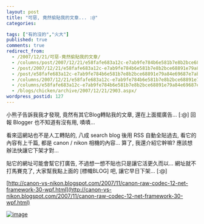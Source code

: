 ```yaml
---
layout: post
title: "可惡, 竟然偷貼我的文章... :@"
categories:

tags: ["有的沒的","火大"]
published: true
comments: true
redirect_from:
  - /2007/12/21/可惡-竟然偷貼我的文章/
  - /columns/post/2007/12/21/e58fafe683a12c-e7ab9fe784b6e581b7e8b2bce68891e79a84e69687e7aba0-.aspx/
  - /post/2007/12/21/e58fafe683a12c-e7ab9fe784b6e581b7e8b2bce68891e79a84e69687e7aba0-.aspx/
  - /post/e58fafe683a12c-e7ab9fe784b6e581b7e8b2bce68891e79a84e69687e7aba0-.aspx/
  - /columns/2007/12/21/e58fafe683a12c-e7ab9fe784b6e581b7e8b2bce68891e79a84e69687e7aba0-.aspx/
  - /columns/e58fafe683a12c-e7ab9fe784b6e581b7e8b2bce68891e79a84e69687e7aba0-.aspx/
  - /blogs/chicken/archive/2007/12/21/2903.aspx/
wordpress_postid: 127
---
```


小熊子告訴我我才發現, 竟然有其它Blog轉貼我的文章, 還在上面擺廣告... [:@] 回報 Blogger 也不知道有沒有用, 嘖嘖...

看來這網站也不是人工轉貼的, 八成 search blog 後用 RSS 自動全貼過去, 看它的內容有上千篇, 都是 canon / nikon 相機的內容... 算了, 我還介紹它幹嘛? 應該想辦法快讓它下架才對...

貼它的網址可能會幫它打廣告, 不過想一想不貼也只是讓它活更久而以... 網址就不打馬賽克了, 大家幫我點上面的 [標幟BLOG] 吧, 讓它早日下架... [:@]

[http://canon-vs-nikon.blogspot.com/2007/11/canon-raw-codec-12-net-framework-30-wpf.html](http://canon-vs-nikon.blogspot.com/2007/11/canon-raw-codec-12-net-framework-30-wpf.html)

[![image](/images/2007-12-21-damn-someone-stole-my-article/image_thumb_2.png)](/admin/Pages/wp-content/be-files/WindowsLiveWriter/2edc8ffce949_2951/image_6.png)
